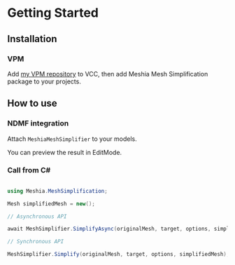 # Getting Started

## Installation

### VPM

Add [my VPM repository](https://ramtype0.github.io/VpmRepository/) to VCC, then add Meshia Mesh Simplification package to your projects.

## How to use

### NDMF integration

Attach `MeshiaMeshSimplifier` to your models.

You can preview the result in EditMode.

### Call from C#

```C#

using Meshia.MeshSimplification;

Mesh simplifiedMesh = new();

// Asynchronous API

await MeshSimplifier.SimplifyAsync(originalMesh, target, options, simplifiedMesh);

// Synchronous API

MeshSimplifier.Simplify(originalMesh, target, options, simplifiedMesh);

```